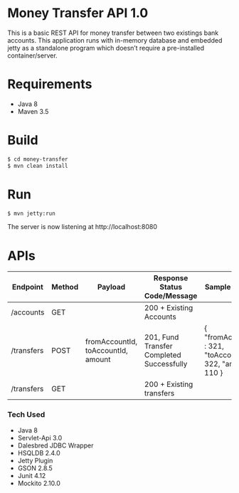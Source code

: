 # Money Transfer API 1.0

This is a basic REST API for money transfer between two existings bank accounts.
This application runs with in-memory database and embedded jetty as a standalone program which doesn’t require a pre-installed container/server.

# Requirements

  - Java 8
  - Maven 3.5
  
# Build 
```sh
$ cd money-transfer
$ mvn clean install
```
# Run
```sh
$ mvn jetty:run
```

The server is now listening at http://localhost:8080

# APIs

| Endpoint | Method |Payload|Response Status Code/Message|Sample Payload|
| ------ | ------ | ------ |------ |------ |
| /accounts |GET ||200 + Existing Accounts||
| /transfers | POST | fromAccountId, toAccountId, amount|201, Fund Transfer Completed Successfully|{ "fromAccountId" : 321, "toAccountId" : 322, "amount" : 110 }|
| /transfers | GET||200 + Existing transfers||

### Tech Used
  - Java 8
  - Servlet-Api 3.0
  - Dalesbred JDBC Wrapper
  - HSQLDB 2.4.0
  - Jetty Plugin
  - GSON 2.8.5
  - Junit 4.12
  - Mockito 2.10.0
